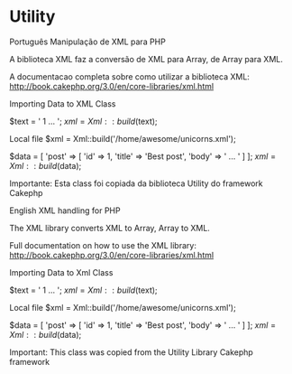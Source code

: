 # Utility

Português
Manipulação de XML para PHP

A biblioteca XML faz a conversão de XML para Array, de Array para XML.

A documentacao completa sobre como utilizar a biblioteca XML: http://book.cakephp.org/3.0/en/core-libraries/xml.html

Importing Data to XML Class


$text = '<?xml version="1.0" encoding="utf-8"?>
<post>
    <id>1</id>
    <title>Best post</title>
    <body> ... </body>
</post>';
$xml = Xml::build($text);

Local file
$xml = Xml::build('/home/awesome/unicorns.xml');

$data = [
    'post' => [
        'id' => 1,
        'title' => 'Best post',
        'body' => ' ... '
    ]
];
$xml = Xml::build($data);


Importante: Esta class foi copiada da biblioteca Utility do framework Cakephp


English
XML handling for PHP

The XML library converts XML to Array, Array to XML.

Full documentation on how to use the XML library: http://book.cakephp.org/3.0/en/core-libraries/xml.html

Importing Data to Xml Class

$text = '<?xml version="1.0" encoding="utf-8"?>
<post>
    <id>1</id>
    <title>Best post</title>
    <body> ... </body>
</post>';
$xml = Xml::build($text);

Local file
$xml = Xml::build('/home/awesome/unicorns.xml');

$data = [
    'post' => [
        'id' => 1,
        'title' => 'Best post',
        'body' => ' ... '
    ]
];
$xml = Xml::build($data);

Important: This class was copied from the Utility Library Cakephp framework